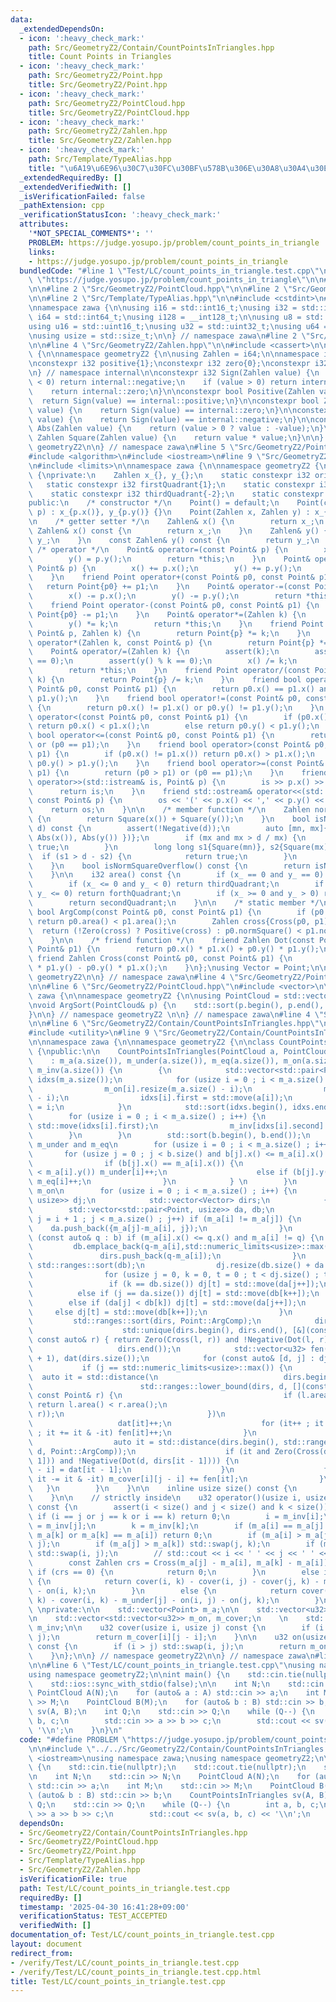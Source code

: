 ```yaml
---
data:
  _extendedDependsOn:
  - icon: ':heavy_check_mark:'
    path: Src/GeometryZ2/Contain/CountPointsInTriangles.hpp
    title: Count Points in Triangles
  - icon: ':heavy_check_mark:'
    path: Src/GeometryZ2/Point.hpp
    title: Src/GeometryZ2/Point.hpp
  - icon: ':heavy_check_mark:'
    path: Src/GeometryZ2/PointCloud.hpp
    title: Src/GeometryZ2/PointCloud.hpp
  - icon: ':heavy_check_mark:'
    path: Src/GeometryZ2/Zahlen.hpp
    title: Src/GeometryZ2/Zahlen.hpp
  - icon: ':heavy_check_mark:'
    path: Src/Template/TypeAlias.hpp
    title: "\u6A19\u6E96\u30C7\u30FC\u30BF\u578B\u306E\u30A8\u30A4\u30EA\u30A2\u30B9"
  _extendedRequiredBy: []
  _extendedVerifiedWith: []
  _isVerificationFailed: false
  _pathExtension: cpp
  _verificationStatusIcon: ':heavy_check_mark:'
  attributes:
    '*NOT_SPECIAL_COMMENTS*': ''
    PROBLEM: https://judge.yosupo.jp/problem/count_points_in_triangle
    links:
    - https://judge.yosupo.jp/problem/count_points_in_triangle
  bundledCode: "#line 1 \"Test/LC/count_points_in_triangle.test.cpp\"\n#define PROBLEM\
    \ \"https://judge.yosupo.jp/problem/count_points_in_triangle\"\n\n#line 2 \"Src/GeometryZ2/Contain/CountPointsInTriangles.hpp\"\
    \n\n#line 2 \"Src/GeometryZ2/PointCloud.hpp\"\n\n#line 2 \"Src/GeometryZ2/Point.hpp\"\
    \n\n#line 2 \"Src/Template/TypeAlias.hpp\"\n\n#include <cstdint>\n#include <cstddef>\n\
    \nnamespace zawa {\n\nusing i16 = std::int16_t;\nusing i32 = std::int32_t;\nusing\
    \ i64 = std::int64_t;\nusing i128 = __int128_t;\n\nusing u8 = std::uint8_t;\n\
    using u16 = std::uint16_t;\nusing u32 = std::uint32_t;\nusing u64 = std::uint64_t;\n\
    \nusing usize = std::size_t;\n\n} // namespace zawa\n#line 2 \"Src/GeometryZ2/Zahlen.hpp\"\
    \n\n#line 4 \"Src/GeometryZ2/Zahlen.hpp\"\n\n#include <cassert>\n\nnamespace zawa\
    \ {\n\nnamespace geometryZ2 {\n\nusing Zahlen = i64;\n\nnamespace internal {\n\
    \nconstexpr i32 positive{1};\nconstexpr i32 zero{0};\nconstexpr i32 negative{-1};\n\
    \n} // namespace internal\n\nconstexpr i32 Sign(Zahlen value) {\n    if (value\
    \ < 0) return internal::negative;\n    if (value > 0) return internal::positive;\n\
    \    return internal::zero;\n}\n\nconstexpr bool Positive(Zahlen value) {\n  \
    \  return Sign(value) == internal::positive;\n}\n\nconstexpr bool Zero(Zahlen\
    \ value) {\n    return Sign(value) == internal::zero;\n}\n\nconstexpr bool Negative(Zahlen\
    \ value) {\n    return Sign(value) == internal::negative;\n}\n\nconstexpr Zahlen\
    \ Abs(Zahlen value) {\n    return (value > 0 ? value : -value);\n}\n\nconstexpr\
    \ Zahlen Square(Zahlen value) {\n    return value * value;\n}\n\n} // namespace\
    \ geometryZ2\n\n} // namespace zawa\n#line 5 \"Src/GeometryZ2/Point.hpp\"\n\n\
    #include <algorithm>\n#include <iostream>\n#line 9 \"Src/GeometryZ2/Point.hpp\"\
    \n#include <limits>\n\nnamespace zawa {\n\nnamespace geometryZ2 {\n\nclass Point\
    \ {\nprivate:\n    Zahlen x_{}, y_{};\n    static constexpr i32 origin{0};\n \
    \   static constexpr i32 firstQuadrant{1};\n    static constexpr i32 secondQuadrant{2};\n\
    \    static constexpr i32 thirdQuadrant{-2};\n    static constexpr i32 forthQuadrant{-1};\n\
    public:\n    /* constructor */\n    Point() = default;\n    Point(const Point&\
    \ p) : x_{p.x()}, y_{p.y()} {}\n    Point(Zahlen x, Zahlen y) : x_{x}, y_{y} {}\n\
    \n    /* getter setter */\n    Zahlen& x() {\n        return x_;\n    }\n    const\
    \ Zahlen& x() const {\n        return x_;\n    }\n    Zahlen& y() {\n        return\
    \ y_;\n    }\n    const Zahlen& y() const {\n        return y_;\n    }\n\n   \
    \ /* operator */\n    Point& operator=(const Point& p) {\n        x() = p.x();\n\
    \        y() = p.y();\n        return *this;\n    }\n    Point& operator+=(const\
    \ Point& p) {\n        x() += p.x();\n        y() += p.y();\n        return *this;\n\
    \    }\n    friend Point operator+(const Point& p0, const Point& p1) {\n     \
    \   return Point{p0} += p1;\n    }\n    Point& operator-=(const Point& p) {\n\
    \        x() -= p.x();\n        y() -= p.y();\n        return *this;\n    }\n\
    \    friend Point operator-(const Point& p0, const Point& p1) {\n        return\
    \ Point{p0} -= p1;\n    }\n    Point& operator*=(Zahlen k) {\n        x() *= k;\n\
    \        y() *= k;\n        return *this;\n    }\n    friend Point operator*(const\
    \ Point& p, Zahlen k) {\n        return Point{p} *= k;\n    }\n    friend Point\
    \ operator*(Zahlen k, const Point& p) {\n        return Point{p} *= k;\n    }\n\
    \    Point& operator/=(Zahlen k) {\n        assert(k);\n        assert(x() % k\
    \ == 0);\n        assert(y() % k == 0);\n        x() /= k;\n        y() /= k;\n\
    \        return *this;\n    }\n    friend Point operator/(const Point& p, Zahlen\
    \ k) {\n        return Point{p} /= k;\n    }\n    friend bool operator==(const\
    \ Point& p0, const Point& p1) {\n        return p0.x() == p1.x() and p0.y() ==\
    \ p1.y();\n    }\n    friend bool operator!=(const Point& p0, const Point& p1)\
    \ {\n        return p0.x() != p1.x() or p0.y() != p1.y();\n    }\n    friend bool\
    \ operator<(const Point& p0, const Point& p1) {\n        if (p0.x() != p1.x())\
    \ return p0.x() < p1.x();\n        else return p0.y() < p1.y();\n    }\n    friend\
    \ bool operator<=(const Point& p0, const Point& p1) {\n        return (p0 < p1)\
    \ or (p0 == p1);\n    }\n    friend bool operator>(const Point& p0, const Point&\
    \ p1) {\n        if (p0.x() != p1.x()) return p0.x() > p1.x();\n        else return\
    \ p0.y() > p1.y();\n    }\n    friend bool operator>=(const Point& p0, const Point&\
    \ p1) {\n        return (p0 > p1) or (p0 == p1);\n    }\n    friend std::istream&\
    \ operator>>(std::istream& is, Point& p) {\n        is >> p.x() >> p.y();\n  \
    \      return is;\n    }\n    friend std::ostream& operator<<(std::ostream& os,\
    \ const Point& p) {\n        os << '(' << p.x() << ',' << p.y() << ')';\n    \
    \    return os;\n    }\n\n    /* member function */\n    Zahlen normSquare() const\
    \ {\n        return Square(x()) + Square(y());\n    }\n    bool isNormSquareOver(Zahlen\
    \ d) const {\n        assert(!Negative(d));\n        auto [mn, mx]{std::minmax({\
    \ Abs(x()), Abs(y()) })};\n        if (mx and mx > d / mx) {\n            return\
    \ true;\n        }\n        long long s1{Square(mn)}, s2{Square(mx)};\n      \
    \  if (s1 > d - s2) {\n            return true;\n        }\n        return false;\n\
    \    }\n    bool isNormSquareOverflow() const {\n        return isNormSquareOver(std::numeric_limits<Zahlen>::max());\n\
    \    }\n\n    i32 area() const {\n        if (x_ == 0 and y_ == 0) return origin;\n\
    \        if (x_ <= 0 and y_ < 0) return thirdQuadrant;\n        if (x_ > 0 and\
    \ y_ <= 0) return forthQuadrant;\n        if (x_ >= 0 and y_ > 0) return firstQuadrant;\n\
    \        return secondQuadrant;\n    }\n\n    /* static member */\n    static\
    \ bool ArgComp(const Point& p0, const Point& p1) {\n        if (p0.area() != p1.area())\
    \ return p0.area() < p1.area();\n        Zahlen cross{Cross(p0, p1)};\n      \
    \  return (!Zero(cross) ? Positive(cross) : p0.normSquare() < p1.normSquare());\n\
    \    }\n\n    /* friend function */\n    friend Zahlen Dot(const Point& p0, const\
    \ Point& p1) {\n        return p0.x() * p1.x() + p0.y() * p1.y();\n    }\n   \
    \ friend Zahlen Cross(const Point& p0, const Point& p1) {\n        return p0.x()\
    \ * p1.y() - p0.y() * p1.x();\n    }\n};\nusing Vector = Point;\n\n} // namespace\
    \ geometryZ2\n\n} // namespace zawa\n#line 4 \"Src/GeometryZ2/PointCloud.hpp\"\
    \n\n#line 6 \"Src/GeometryZ2/PointCloud.hpp\"\n#include <vector>\n\nnamespace\
    \ zawa {\n\nnamespace geometryZ2 {\n\nusing PointCloud = std::vector<Point>;\n\
    \nvoid ArgSort(PointCloud& p) {\n    std::sort(p.begin(), p.end(), Point::ArgComp);\n\
    }\n\n} // namespace geometryZ2 \n\n} // namespace zawa\n#line 4 \"Src/GeometryZ2/Contain/CountPointsInTriangles.hpp\"\
    \n\n#line 6 \"Src/GeometryZ2/Contain/CountPointsInTriangles.hpp\"\n#include <numeric>\n\
    #include <utility>\n#line 9 \"Src/GeometryZ2/Contain/CountPointsInTriangles.hpp\"\
    \n\nnamespace zawa {\n\nnamespace geometryZ2 {\n\nclass CountPointsInTriangles\
    \ {\npublic:\n\n    CountPointsInTriangles(PointCloud a, PointCloud b) \n    \
    \    : m_a(a.size()), m_under(a.size()), m_eq(a.size()), m_on(a.size()), m_cover(a.size()),\
    \ m_inv(a.size()) {\n        {\n            std::vector<std::pair<Point, usize>>\
    \ idxs(m_a.size());\n            for (usize i = 0 ; i < m_a.size() ; i++) {\n\
    \                m_on[i].resize(m_a.size() - i);\n                m_cover[i].resize(m_a.size()\
    \ - i);\n                idxs[i].first = std::move(a[i]);\n                idxs[i].second\
    \ = i;\n            }\n            std::sort(idxs.begin(), idxs.end());\n    \
    \        for (usize i = 0 ; i < m_a.size() ; i++) {\n                m_a[i] =\
    \ std::move(idxs[i].first);\n                m_inv[idxs[i].second] = i;\n    \
    \        }\n        }\n        std::sort(b.begin(), b.end());\n        // calc\
    \ m_under and m_eq\n        for (usize i = 0 ; i < m_a.size() ; i++) {\n     \
    \       for (usize j = 0 ; j < b.size() and b[j].x() <= m_a[i].x() ; j++) {\n\
    \                if (b[j].x() == m_a[i].x()) {\n                    if (b[j].y()\
    \ < m_a[i].y()) m_under[i]++;\n                    else if (b[j].y() == m_a[i].y())\
    \ m_eq[i]++;\n                }\n            } \n        }\n        // calc m_cover,\
    \ m_on\n        for (usize i = 0 ; i < m_a.size() ; i++) {\n            std::vector<std::pair<Point,\
    \ usize>> dj;\n            std::vector<Vector> dirs;\n            {\n        \
    \        std::vector<std::pair<Point, usize>> da, db;\n                for (usize\
    \ j = i + 1 ; j < m_a.size() ; j++) if (m_a[i] != m_a[j]) {\n                \
    \    da.push_back({m_a[j]-m_a[i], j});\n                }\n                for\
    \ (const auto& q : b) if (m_a[i].x() <= q.x() and m_a[i] != q) {\n           \
    \         db.emplace_back(q-m_a[i],std::numeric_limits<usize>::max());\n     \
    \               dirs.push_back(q-m_a[i]);\n                }\n               \
    \ std::ranges::sort(db);\n                dj.resize(db.size() + da.size());\n\
    \                for (usize j = 0, k = 0, t = 0 ; t < dj.size() ; t++) {\n   \
    \                 if (k == db.size()) dj[t] = std::move(da[j++]);\n          \
    \          else if (j == da.size()) dj[t] = std::move(db[k++]);\n            \
    \        else if (da[j] < db[k]) dj[t] = std::move(da[j++]);\n               \
    \     else dj[t] = std::move(db[k++]);\n                }\n            }\n   \
    \         std::ranges::sort(dirs, Point::ArgComp);\n            dirs.erase(\n\
    \                    std::unique(dirs.begin(), dirs.end(), [&](const auto& l,\
    \ const auto& r) { return Zero(Cross(l, r)) and !Negative(Dot(l, r)); }), \n \
    \                   dirs.end());\n            std::vector<u32> fen(dirs.size()\
    \ + 1), dat(dirs.size());\n            for (const auto& [d, j] : dj) {\n     \
    \           if (j == std::numeric_limits<usize>::max()) {\n                  \
    \  auto it = std::distance(\n                            dirs.begin(), \n    \
    \                        std::ranges::lower_bound(dirs, d, [](const Point& l,\
    \ const Point& r) {\n                                    if (l.area() != r.area())\
    \ return l.area() < r.area();\n                                    return Positive(Cross(l,\
    \ r));\n                                })\n                            );\n \
    \                   dat[it]++;\n                    for (it++ ; it < std::ssize(fen)\
    \ ; it += it & -it) fen[it]++;\n                }\n                else {\n  \
    \                  auto it = std::distance(dirs.begin(), std::ranges::upper_bound(dirs,\
    \ d, Point::ArgComp));\n                    if (it and Zero(Cross(d, dirs[it -\
    \ 1])) and !Negative(Dot(d, dirs[it - 1]))) {\n                        m_on[i][j\
    \ - i] = dat[it - 1];\n                    }\n                    for ( ; it ;\
    \ it -= it & -it) m_cover[i][j - i] += fen[it];\n                }\n         \
    \   }\n        }\n    }\n\n    inline usize size() const {\n        return m_a.size();\n\
    \    }\n\n    // strictly inside\n    u32 operator()(usize i, usize j, usize k)\
    \ const {\n        assert(i < size() and j < size() and k < size());\n       \
    \ if (i == j or j == k or i == k) return 0;\n        i = m_inv[i];\n        j\
    \ = m_inv[j];\n        k = m_inv[k];\n        if (m_a[i] == m_a[j] or m_a[j] ==\
    \ m_a[k] or m_a[k] == m_a[i]) return 0;\n        if (m_a[i] > m_a[j]) std::swap(i,\
    \ j);\n        if (m_a[j] > m_a[k]) std::swap(j, k);\n        if (m_a[i] > m_a[j])\
    \ std::swap(i, j);\n        // std::cout << i << ' ' << j << ' ' << k << std::endl;\n\
    \        const Zahlen crs = Cross(m_a[j] - m_a[i], m_a[k] - m_a[i]);\n       \
    \ if (crs == 0) {\n            return 0;\n        }\n        else if (crs > 0)\
    \ {\n            return cover(i, k) - cover(i, j) - cover(j, k) - m_eq[j] + m_under[j]\
    \ - on(i, k);\n        }\n        else {\n            return cover(i, j) + cover(j,\
    \ k) - cover(i, k) - m_under[j] - on(i, j) - on(j, k);\n        }\n    }\n   \
    \ \nprivate:\n\n    std::vector<Point> m_a;\n\n    std::vector<u32> m_under, m_eq;\n\
    \n    std::vector<std::vector<u32>> m_on, m_cover;\n    \n    std::vector<usize>\
    \ m_inv;\n\n    u32 cover(usize i, usize j) const {\n        if (i > j) std::swap(i,\
    \ j);\n        return m_cover[i][j - i];\n    }\n\n    u32 on(usize i, usize j)\
    \ const {\n        if (i > j) std::swap(i, j);\n        return m_on[i][j - i];\n\
    \    }\n};\n\n} // namespace geometryZ2\n\n} // namespace zawa\n#line 4 \"Test/LC/count_points_in_triangle.test.cpp\"\
    \n\n#line 6 \"Test/LC/count_points_in_triangle.test.cpp\"\nusing namespace zawa;\n\
    using namespace geometryZ2;\n\nint main() {\n    std::cin.tie(nullptr);\n    std::cout.tie(nullptr);\n\
    \    std::ios::sync_with_stdio(false);\n\n    int N;\n    std::cin >> N;\n   \
    \ PointCloud A(N);\n    for (auto& a : A) std::cin >> a;\n    int M;\n    std::cin\
    \ >> M;\n    PointCloud B(M);\n    for (auto& b : B) std::cin >> b;\n    CountPointsInTriangles\
    \ sv(A, B);\n    int Q;\n    std::cin >> Q;\n    while (Q--) {\n        int a,\
    \ b, c;\n        std::cin >> a >> b >> c;\n        std::cout << sv(a, b, c) <<\
    \ '\\n';\n    }\n}\n"
  code: "#define PROBLEM \"https://judge.yosupo.jp/problem/count_points_in_triangle\"\
    \n\n#include \"../../Src/GeometryZ2/Contain/CountPointsInTriangles.hpp\"\n\n#include\
    \ <iostream>\nusing namespace zawa;\nusing namespace geometryZ2;\n\nint main()\
    \ {\n    std::cin.tie(nullptr);\n    std::cout.tie(nullptr);\n    std::ios::sync_with_stdio(false);\n\
    \n    int N;\n    std::cin >> N;\n    PointCloud A(N);\n    for (auto& a : A)\
    \ std::cin >> a;\n    int M;\n    std::cin >> M;\n    PointCloud B(M);\n    for\
    \ (auto& b : B) std::cin >> b;\n    CountPointsInTriangles sv(A, B);\n    int\
    \ Q;\n    std::cin >> Q;\n    while (Q--) {\n        int a, b, c;\n        std::cin\
    \ >> a >> b >> c;\n        std::cout << sv(a, b, c) << '\\n';\n    }\n}\n"
  dependsOn:
  - Src/GeometryZ2/Contain/CountPointsInTriangles.hpp
  - Src/GeometryZ2/PointCloud.hpp
  - Src/GeometryZ2/Point.hpp
  - Src/Template/TypeAlias.hpp
  - Src/GeometryZ2/Zahlen.hpp
  isVerificationFile: true
  path: Test/LC/count_points_in_triangle.test.cpp
  requiredBy: []
  timestamp: '2025-04-30 16:41:28+09:00'
  verificationStatus: TEST_ACCEPTED
  verifiedWith: []
documentation_of: Test/LC/count_points_in_triangle.test.cpp
layout: document
redirect_from:
- /verify/Test/LC/count_points_in_triangle.test.cpp
- /verify/Test/LC/count_points_in_triangle.test.cpp.html
title: Test/LC/count_points_in_triangle.test.cpp
---
```

